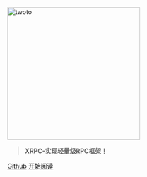 <img src="https://gitee.com/ma_tung_zhou/imageuse1/raw/master/imgg/20201207194820.jpeg" width = "300" height = "300" alt="twoto" align=center />





> **XRPC-实现轻量级RPC框架！**

[Github](https://github.com/DongZhouGu/XRPC)
[开始阅读](#XRPC)